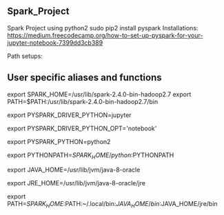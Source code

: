 ## Spark_Project
Spark Project using python2
sudo pip2 install pyspark
Installations: https://medium.freecodecamp.org/how-to-set-up-pyspark-for-your-jupyter-notebook-7399dd3cb389

Path setups:
## User specific aliases and functions
export SPARK_HOME=/usr/lib/spark-2.4.0-bin-hadoop2.7
export PATH=$PATH:/usr/lib/spark-2.4.0-bin-hadoop2.7/bin

export PYSPARK_DRIVER_PYTHON=jupyter

export PYSPARK_DRIVER_PYTHON_OPT='notebook'

export PYSPARK_PYTHON=python2

export PYTHONPATH=$SPARK_HOME/python:$PYTHONPATH

export JAVA_HOME=/usr/lib/jvm/java-8-oracle

export JRE_HOME=/usr/lib/jvm/java-8-oracle/jre

export PATH=$SPARK_HOME:$PATH:~/.local/bin:$JAVA_HOME/bin:$JAVA_HOME/jre/bin
